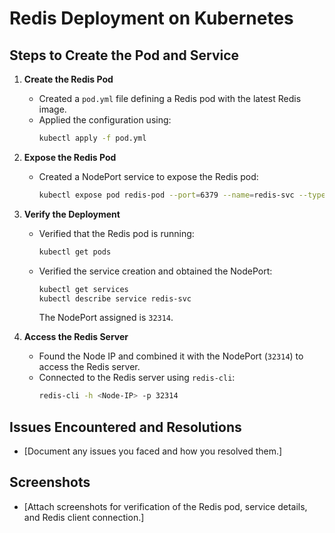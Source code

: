 # Redis Deployment on Kubernetes

## Steps to Create the Pod and Service

1. **Create the Redis Pod**
   - Created a `pod.yml` file defining a Redis pod with the latest Redis image.
   - Applied the configuration using:
     ```bash
     kubectl apply -f pod.yml
     ```

2. **Expose the Redis Pod**
   - Created a NodePort service to expose the Redis pod:
     ```bash
     kubectl expose pod redis-pod --port=6379 --name=redis-svc --type=NodePort
     ```

3. **Verify the Deployment**
   - Verified that the Redis pod is running:
     ```bash
     kubectl get pods
     ```
   - Verified the service creation and obtained the NodePort:
     ```bash
     kubectl get services
     kubectl describe service redis-svc
     ```
     The NodePort assigned is `32314`.

4. **Access the Redis Server**
   - Found the Node IP and combined it with the NodePort (`32314`) to access the Redis server.
   - Connected to the Redis server using `redis-cli`:
     ```bash
     redis-cli -h <Node-IP> -p 32314
     ```

## Issues Encountered and Resolutions

- [Document any issues you faced and how you resolved them.]

## Screenshots

- [Attach screenshots for verification of the Redis pod, service details, and Redis client connection.]

